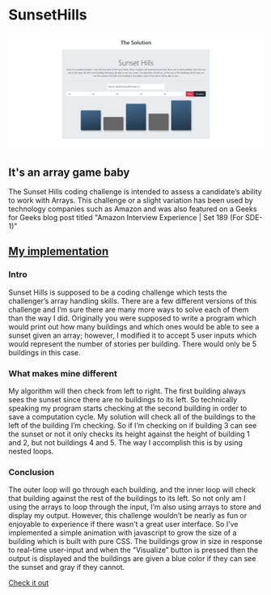 # SunsetHills

![Home Page](https://github.com/mackenzieweaver/SunsetHills/blob/main/Assets/sunsethills.png)

## It's an array game baby

The Sunset Hills coding challenge is intended to assess a candidate’s ability to work with Arrays. This challenge or a slight variation has been used by technology companies such as Amazon and was also featured on a Geeks for Geeks blog post titled "Amazon Interview Experience | Set 189 (For SDE-1)"

## [My implementation](https://mackenzie-weaver-sunsethills.netlify.app/)

### Intro
Sunset Hills is supposed to be a coding challenge which tests the challenger’s array handling skills. There are a few different versions of this challenge and I’m sure there are many more ways to solve each of them than the way I did. Originally you were supposed to write a program which would print out how many buildings and which ones would be able to see a sunset given an array; however, I modified it to accept 5 user inputs which would represent the number of stories per building. There would only be 5 buildings in this case. 

### What makes mine different
My algorithm will then check from left to right. The first building always sees the sunset since there are no buildings to its left. So technically speaking my program starts checking at the second building in order to save a computation cycle. My solution will check all of the buildings to the left of the building I’m checking. So if I’m checking on if building 3 can see the sunset or not it only checks its height against the height of building 1 and 2, but not buildings 4 and 5. The way I accomplish this is by using nested loops.


### Conclusion
The outer loop will go through each building, and the inner loop will check that building against the rest of the buildings to its left. So not only am I using the arrays to loop through the input, I’m also using arrays to store and display my output. However, this challenge wouldn’t be nearly as fun or enjoyable to experience if there wasn’t a great user interface. So I’ve implemented a simple animation with javascript to grow the size of a building which is built with pure CSS. The buildings grow in size in response to real-time user-input and when the “Visualize” button is pressed then the output is displayed and the buildings are given a blue color if they can see the sunset and gray if they cannot.

[Check it out](https://mackenzie-weaver-sunsethills.netlify.app/)
